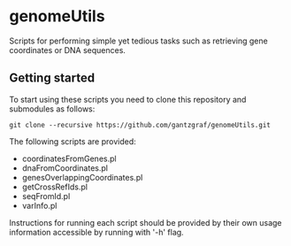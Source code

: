 # genomeUtils

Scripts for performing simple yet tedious tasks such as retrieving gene coordinates or DNA sequences.

## Getting started

To start using these scripts you need to clone this repository and submodules as follows:

    git clone --recursive https://github.com/gantzgraf/genomeUtils.git

The following scripts are provided: 
    
 * coordinatesFromGenes.pl 
 * dnaFromCoordinates.pl
 * genesOverlappingCoordinates.pl
 * getCrossRefIds.pl
 * seqFromId.pl
 * varInfo.pl
 
Instructions for running each script should be provided by their own usage information accessible by running with '-h' flag. 

